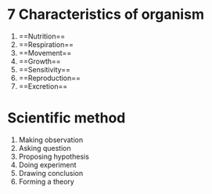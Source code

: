# 7 Characteristics of organism
1. ==Nutrition==
2. ==Respiration==
3. ==Movement==
4. ==Growth==
5. ==Sensitivity==
6. ==Reproduction==
7. ==Excretion==

# Scientific method
1. Making observation
2. Asking question
3. Proposing hypothesis
4. Doing experiment
5. Drawing conclusion
6. Forming a theory
